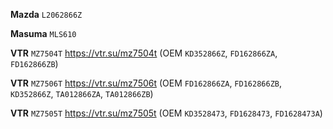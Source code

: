 __Mazda__ `L2062866Z`

__Masuma__ `MLS610`

__VTR__ `MZ7504T` https://vtr.su/mz7504t (OEM `KD352866Z`, `FD162866ZA`, `FD162866ZB`)

__VTR__ `MZ7506T` https://vtr.su/mz7506t (OEM `FD162866ZA`, `FD162866ZB`, `KD352866Z`, `TA012866ZA`, `TA012866ZB`)

__VTR__ `MZ7505T` https://vtr.su/mz7505t (OEM `KD3528473`, `FD1628473`, `FD1628473A`)
